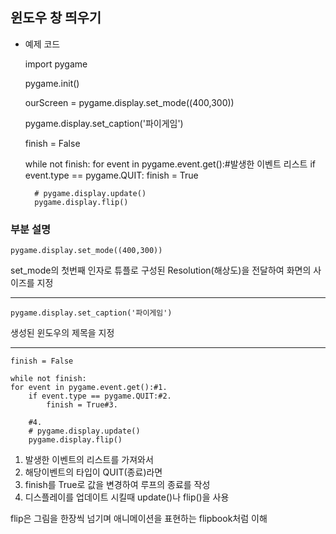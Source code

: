## 윈도우 창 띄우기

* 예제 코드


    import pygame

    pygame.init()

    ourScreen = pygame.display.set_mode((400,300))

    pygame.display.set_caption('파이게임')

    finish = False

    while not finish:
    for event in pygame.event.get():#발생한 이벤트 리스트
        if event.type == pygame.QUIT:
            finish = True

        # pygame.display.update()
        pygame.display.flip()

### 부분 설명

    pygame.display.set_mode((400,300))

set_mode의 첫번째 인자로 튜플로 구성된
Resolution(해상도)을 전달하여 화면의
사이즈를 지정

***
    pygame.display.set_caption('파이게임')

생성된 윈도우의 제목을 지정

***

    finish = False

    while not finish:
    for event in pygame.event.get():#1.
        if event.type == pygame.QUIT:#2.
            finish = True#3.

        #4.
        # pygame.display.update()
        pygame.display.flip()

1. 발생한 이벤트의 리스트를 가져와서
2. 해당이벤트의 타입이 QUIT(종료)라면
3. finish를 True로 값을 변경하여 루프의 종료를 작성
4. 디스플레이를 업데이트 시킬때 update()나 flip()을 사용

flip은 그림을 한장씩 넘기며 애니메이션을
표현하는 flipbook처럼 이해
